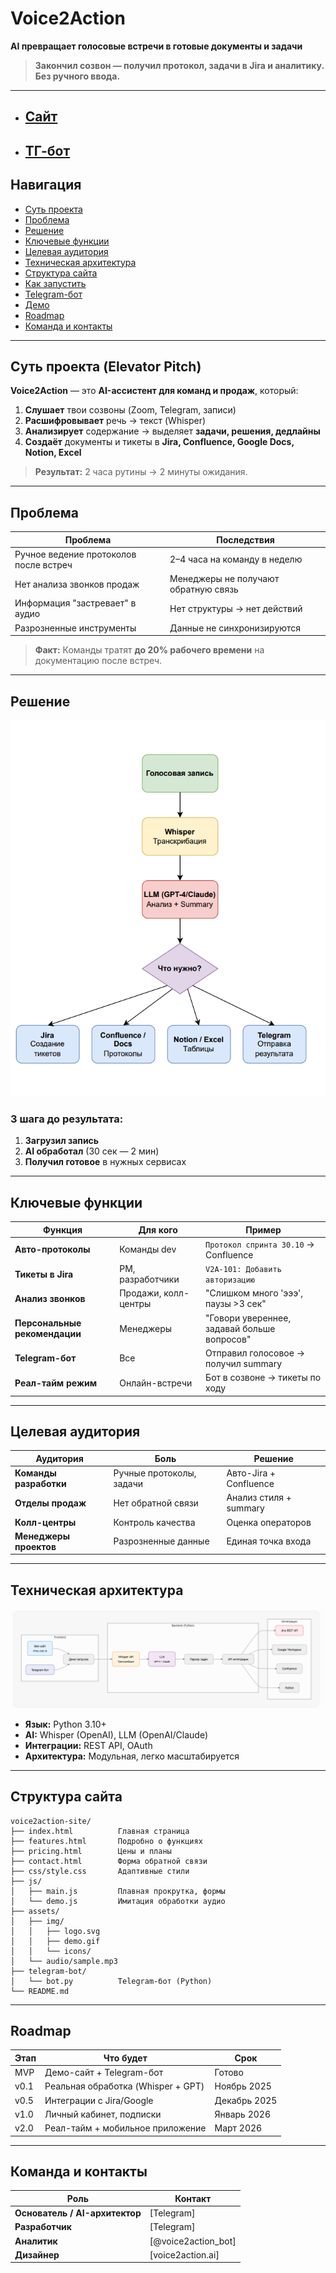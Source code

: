 # Voice2Action  
**AI превращает голосовые встречи в готовые документы и задачи**  

> **Закончил созвон — получил протокол, задачи в Jira и аналитику. Без ручного ввода.**

---
- ##  [Cайт](https://voice2action-site.netlify.app/)

- ##  [ТГ-бот](https://t.me/voice2action_bot)

## Навигация
- [Суть проекта](#суть-проекта-elevator-pitch)
- [Проблема](#проблема)
- [Решение](#решение)
- [Ключевые функции](#ключевые-функции)
- [Целевая аудитория](#целевая-аудитория)
- [Техническая архитектура](#техническая-архитектура)
- [Структура сайта](#структура-сайта)
- [Как запустить](#как-запустить)
- [Telegram-бот](#telegram-бот)
- [Демо](#демо)
- [Roadmap](#roadmap)
- [Команда и контакты](#команда-и-контакты)

---

## Суть проекта (Elevator Pitch)

**Voice2Action** — это **AI-ассистент для команд и продаж**, который:

1. **Слушает** твои созвоны (Zoom, Telegram, записи)  
2. **Расшифровывает** речь → текст (Whisper)  
3. **Анализирует** содержание → выделяет **задачи, решения, дедлайны**  
4. **Создаёт** документы и тикеты в **Jira, Confluence, Google Docs, Notion, Excel**

> **Результат:** 2 часа рутины → 2 минуты ожидания.

---

## Проблема

| Проблема | Последствия |
|--------|-----------|
| Ручное ведение протоколов после встреч | 2–4 часа на команду в неделю |
| Нет анализа звонков продаж | Менеджеры не получают обратную связь |
| Информация "застревает" в аудио | Нет структуры → нет действий |
| Разрозненные инструменты | Данные не синхронизируются |

> **Факт:** Команды тратят **до 20% рабочего времени** на документацию после встреч.

---

## Решение

![img.png](img.png)

### 3 шага до результата:
1. **Загрузил запись**  
2. **AI обработал** (30 сек — 2 мин)  
3. **Получил готовое** в нужных сервисах

---

## Ключевые функции

| Функция | Для кого | Пример |
|-------|--------|--------|
| **Авто-протоколы** | Команды dev | `Протокол спринта 30.10` → Confluence |
| **Тикеты в Jira** | PM, разработчики | `V2A-101: Добавить авторизацию` |
| **Анализ звонков** | Продажи, колл-центры | "Слишком много 'эээ', паузы >3 сек" |
| **Персональные рекомендации** | Менеджеры | "Говори увереннее, задавай больше вопросов" |
| **Telegram-бот** | Все | Отправил голосовое → получил summary |
| **Реал-тайм режим** | Онлайн-встречи | Бот в созвоне → тикеты по ходу |

---

## Целевая аудитория

| Аудитория | Боль | Решение |
|---------|------|--------|
| **Команды разработки** | Ручные протоколы, задачи | Авто-Jira + Confluence |
| **Отделы продаж** | Нет обратной связи | Анализ стиля + summary |
| **Колл-центры** | Контроль качества | Оценка операторов |
| **Менеджеры проектов** | Разрозненные данные | Единая точка входа |

---

## Техническая архитектура
![img_1.png](img_1.png)
- **Язык:** Python 3.10+
- **AI:** Whisper (OpenAI), LLM (OpenAI/Claude)
- **Интеграции:** REST API, OAuth
- **Архитектура:** Модульная, легко масштабируется

---

## Структура сайта

```
voice2action-site/
├── index.html          Главная страница
├── features.html       Подробно о функциях
├── pricing.html        Цены и планы
├── contact.html        Форма обратной связи
├── css/style.css       Адаптивные стили
├── js/
│   ├── main.js         Плавная прокрутка, формы
│   └── demo.js         Имитация обработки аудио
├── assets/
│   ├── img/
│   │   ├── logo.svg
│   │   ├── demo.gif
│   │   └── icons/
│   └── audio/sample.mp3
├── telegram-bot/
│   └── bot.py          Telegram-бот (Python)
└── README.md           
```

---





## Roadmap

| Этап | Что будет | Срок |
|------|----------|------|
| MVP | Демо-сайт + Telegram-бот | Готово |
| v0.1 | Реальная обработка (Whisper + GPT) | Ноябрь 2025 |
| v0.5 | Интеграции с Jira/Google | Декабрь 2025 |
| v1.0 | Личный кабинет, подписки | Январь 2026 |
| v2.0 | Реал-тайм + мобильное приложение | Март 2026 |

---

## Команда и контакты

| Роль                           | Контакт |
|--------------------------------|--------|
| **Основатель / AI-архитектор** | [Telegram] |
| **Разработчик**                | [Telegram] |
| **Аналитик**                   | [@voice2action_bot]|
| **Дизайнер**                   | [voice2action.ai]|

